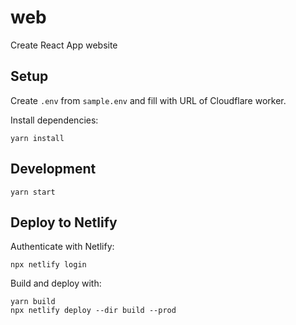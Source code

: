 # web

Create React App website

## Setup

Create `.env` from `sample.env` and fill with URL of Cloudflare worker.

Install dependencies:

    yarn install

## Development

    yarn start

## Deploy to Netlify

Authenticate with Netlify:

    npx netlify login

Build and deploy with:

    yarn build
    npx netlify deploy --dir build --prod